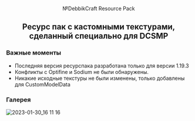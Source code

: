 <p align="center">
№DebbikCraft Resource Pack</h1>
    <h2 align="center">Ресурс пак с кастомными текстурами, сделанный специально для DCSMP</h2>
</p>

### Важные моменты
- Последняя версия ресурспака разработана только для версии 1.19.3
- Конфликты с Optifine и Sodium не были обнаружены.
- Никакие исходные текстуры не были изменены, только добавлены для CustomModelData

### Галерея
![2023-01-30_16 11 16](https://user-images.githubusercontent.com/58265507/223540995-61150c9c-2f67-4dc6-af6f-f9ca871a2eea.png)